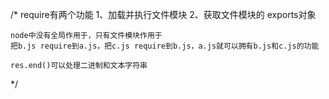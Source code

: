 /* 
    require有两个功能
    1、加载并执行文件模块
    2、获取文件模块的 exports对象

    node中没有全局作用于，只有文件模块作用于
    把b.js require到a.js，把c.js require到b.js，a.js就可以拥有b.js和c.js的功能

    res.end()可以处理二进制和文本字符串
 */